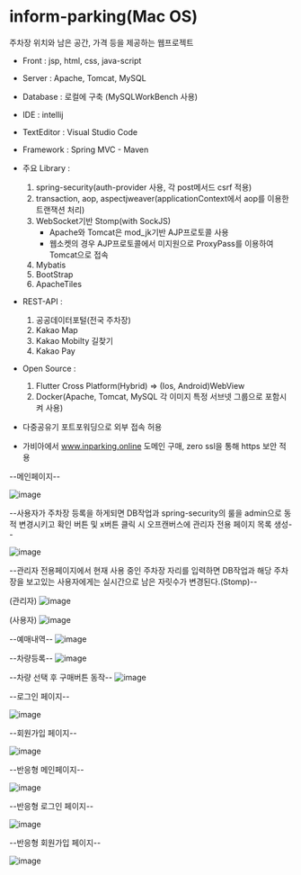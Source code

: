 # inform-parking(Mac OS)
주차장 위치와 남은 공간, 가격 등을 제공하는 웹프로젝트

* Front : jsp, html, css, java-script
* Server : Apache, Tomcat, MySQL
* Database : 로컬에 구축 (MySQLWorkBench 사용)
* IDE : intellij
* TextEditor : Visual Studio Code
* Framework : Spring MVC - Maven
* 주요 Library : 
  1. spring-security(auth-provider 사용, 각 post메서드 csrf 적용)
  2. transaction, aop, aspectjweaver(applicationContext에서 aop를 이용한 트랜잭션 처리)
  3. WebSocket기반 Stomp(with SockJS)
     * Apache와 Tomcat은 mod_jk기반 AJP프로토콜 사용
     * 웹소켓의 경우 AJP프로토콜에서 미지원으로 ProxyPass를 이용하여 Tomcat으로 접속
  4. Mybatis
  5. BootStrap
  6. ApacheTiles

* REST-API : 
  1. 공공데이터포털(전국 주차장)
  2. Kakao Map
  3. Kakao Mobilty 길찾기
  4. Kakao Pay

* Open Source :
  1. Flutter Cross Platform(Hybrid) => (Ios, Android)WebView
  2. Docker(Apache, Tomcat, MySQL 각 이미지 특정 서브넷 그룹으로 포함시켜 사용)

* 다중공유기 포트포워딩으로 외부 접속 허용
* 가비아에서 www.inparking.online 도메인 구매, zero ssl을 통해 https 보안 적용



--메인페이지--

![image](https://user-images.githubusercontent.com/45596085/213401710-7b3c50e3-c3c0-4c30-8711-5206e336a1f6.png)


--사용자가 주차장 등록을 하게되면 DB작업과 spring-security의 룰을 admin으로 동적 변경시키고 확인 버튼 및 x버튼 클릭 시 오프캔버스에 관리자 전용 페이지 목록 생성--

![image](https://user-images.githubusercontent.com/45596085/215928453-c444fdf3-f1ed-489a-9f90-e6fc1fe3a66c.png)

--관리자 전용페이지에서 현재 사용 중인 주차장 자리를 입력하면 DB작업과 해당 주차장을 보고있는 사용자에게는 실시간으로 남은 자릿수가 변경된다.(Stomp)--

(관리자)
![image](https://user-images.githubusercontent.com/45596085/215927245-0d23cb85-a5fb-4600-af17-c38e458e9125.png)


(사용자)
![image](https://user-images.githubusercontent.com/45596085/214701914-ff5a8734-64f3-44b6-8e7b-5f70b645499c.png)


--예매내역--
![image](https://user-images.githubusercontent.com/45596085/215927942-c440e133-4638-4964-9c31-9cdacd7018e8.png)


--차량등록--
![image](https://user-images.githubusercontent.com/45596085/215928497-af05974f-fe33-420d-b209-fb8a13ad7d6f.png)


--차량 선택 후 구매버튼 동작--
![image](https://user-images.githubusercontent.com/45596085/215928591-17b2ac7b-2863-4d26-9527-664e0e7c22a3.png)





--로그인 페이지--

![image](https://user-images.githubusercontent.com/45596085/211064015-fa93cc91-5f54-4e54-83e5-cd0c3385e20b.png)



--회원가입 페이지--

![image](https://user-images.githubusercontent.com/45596085/211064181-79edc61d-2adf-428d-892c-a21cff840257.png)



--반응형 메인페이지--


![image](https://user-images.githubusercontent.com/45596085/212411868-a611b966-d90d-4000-b6c8-ab6d5be7a3cf.png)




--반응형 로그인 페이지--


![image](https://user-images.githubusercontent.com/45596085/212411854-674741a2-82e9-4430-be41-898814ce025b.png)




--반응형 회원가입 페이지--


![image](https://user-images.githubusercontent.com/45596085/212411814-c4708ef6-aa82-4375-8253-971349c2517e.png)
